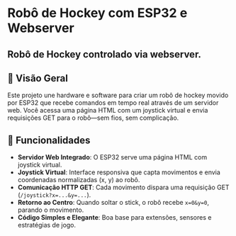 # Robô de Hockey com ESP32 e Webserver

Robô de Hockey controlado via webserver.
---

## 🚀 Visão Geral

Este projeto une hardware e software para criar um robô de hockey movido por ESP32 que recebe comandos em tempo real através de um servidor web. Você acessa uma página HTML com um joystick virtual e envia requisições GET para o robô—sem fios, sem complicação.

## 🎯 Funcionalidades

* **Servidor Web Integrado**: O ESP32 serve uma página HTML com joystick virtual.
* **Joystick Virtual**: Interface responsiva que capta movimentos e envia coordenadas normalizadas (x, y) ao robô.
* **Comunicação HTTP GET**: Cada movimento dispara uma requisição GET (`/joystick?x=...&y=...`).
* **Retorno ao Centro**: Quando soltar o stick, o robô recebe `x=0&y=0`, parando o movimento.
* **Código Simples e Elegante**: Boa base para extensões, sensores e estratégias de jogo.
